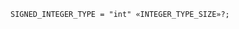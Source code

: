 <!-- This file is generated automatically by infrastructure scripts. Please don't edit by hand. -->

```{ .ebnf .slang-ebnf #SIGNED_INTEGER_TYPE }
SIGNED_INTEGER_TYPE = "int" «INTEGER_TYPE_SIZE»?;
```
